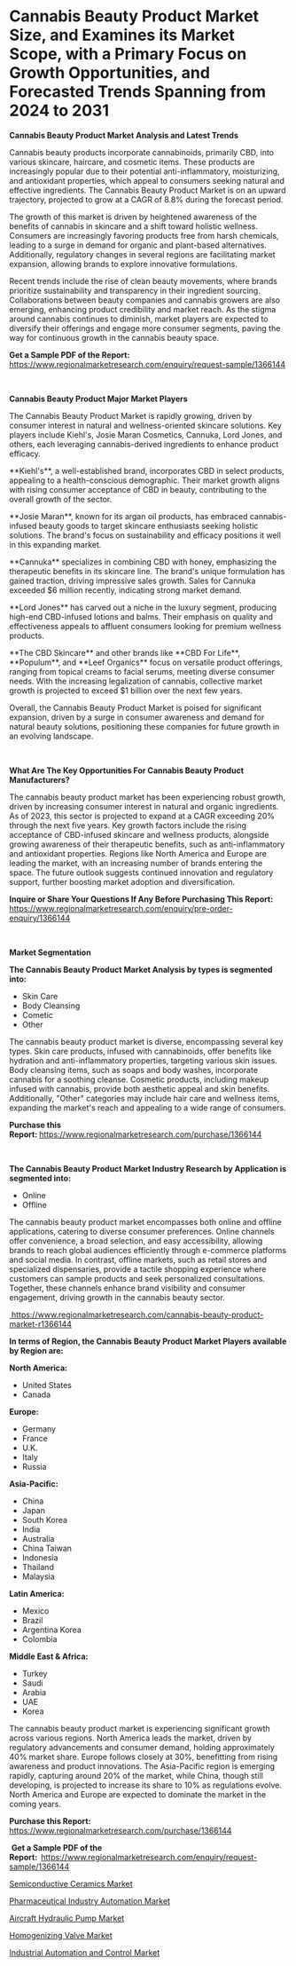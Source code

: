 <p><h1>Cannabis Beauty Product Market Size, and Examines its Market Scope, with a Primary Focus on Growth Opportunities, and Forecasted Trends Spanning from 2024 to 2031</h1></p><p><strong>Cannabis Beauty Product Market Analysis and Latest Trends</strong></p>
<p><p>Cannabis beauty products incorporate cannabinoids, primarily CBD, into various skincare, haircare, and cosmetic items. These products are increasingly popular due to their potential anti-inflammatory, moisturizing, and antioxidant properties, which appeal to consumers seeking natural and effective ingredients. The Cannabis Beauty Product Market is on an upward trajectory, projected to grow at a CAGR of 8.8% during the forecast period. </p><p>The growth of this market is driven by heightened awareness of the benefits of cannabis in skincare and a shift toward holistic wellness. Consumers are increasingly favoring products free from harsh chemicals, leading to a surge in demand for organic and plant-based alternatives. Additionally, regulatory changes in several regions are facilitating market expansion, allowing brands to explore innovative formulations. </p><p>Recent trends include the rise of clean beauty movements, where brands prioritize sustainability and transparency in their ingredient sourcing. Collaborations between beauty companies and cannabis growers are also emerging, enhancing product credibility and market reach. As the stigma around cannabis continues to diminish, market players are expected to diversify their offerings and engage more consumer segments, paving the way for continuous growth in the cannabis beauty space.</p></p>
<p><strong>Get a Sample PDF of the Report:&nbsp;</strong> <a href="https://www.regionalmarketresearch.com/enquiry/request-sample/1366144">https://www.regionalmarketresearch.com/enquiry/request-sample/1366144</a></p>
<p>&nbsp;</p>
<p><strong>Cannabis Beauty Product Major Market Players</strong></p>
<p><p>The Cannabis Beauty Product Market is rapidly growing, driven by consumer interest in natural and wellness-oriented skincare solutions. Key players include Kiehl's, Josie Maran Cosmetics, Cannuka, Lord Jones, and others, each leveraging cannabis-derived ingredients to enhance product efficacy.</p><p>**Kiehl's**, a well-established brand, incorporates CBD in select products, appealing to a health-conscious demographic. Their market growth aligns with rising consumer acceptance of CBD in beauty, contributing to the overall growth of the sector. </p><p>**Josie Maran**, known for its argan oil products, has embraced cannabis-infused beauty goods to target skincare enthusiasts seeking holistic solutions. The brand's focus on sustainability and efficacy positions it well in this expanding market. </p><p>**Cannuka** specializes in combining CBD with honey, emphasizing the therapeutic benefits in its skincare line. The brand's unique formulation has gained traction, driving impressive sales growth. Sales for Cannuka exceeded $6 million recently, indicating strong market demand.</p><p>**Lord Jones** has carved out a niche in the luxury segment, producing high-end CBD-infused lotions and balms. Their emphasis on quality and effectiveness appeals to affluent consumers looking for premium wellness products. </p><p>**The CBD Skincare** and other brands like **CBD For Life**, **Populum**, and **Leef Organics** focus on versatile product offerings, ranging from topical creams to facial serums, meeting diverse consumer needs. With the increasing legalization of cannabis, collective market growth is projected to exceed $1 billion over the next few years.</p><p>Overall, the Cannabis Beauty Product Market is poised for significant expansion, driven by a surge in consumer awareness and demand for natural beauty solutions, positioning these companies for future growth in an evolving landscape. </p></p>
<p>&nbsp;</p>
<p><strong>What Are The Key Opportunities For Cannabis Beauty Product Manufacturers?</strong></p>
<p><p>The cannabis beauty product market has been experiencing robust growth, driven by increasing consumer interest in natural and organic ingredients. As of 2023, this sector is projected to expand at a CAGR exceeding 20% through the next five years. Key growth factors include the rising acceptance of CBD-infused skincare and wellness products, alongside growing awareness of their therapeutic benefits, such as anti-inflammatory and antioxidant properties. Regions like North America and Europe are leading the market, with an increasing number of brands entering the space. The future outlook suggests continued innovation and regulatory support, further boosting market adoption and diversification.</p></p>
<p><strong>Inquire or Share Your Questions If Any Before Purchasing This Report:</strong> <a href="https://www.regionalmarketresearch.com/enquiry/pre-order-enquiry/1366144">https://www.regionalmarketresearch.com/enquiry/pre-order-enquiry/1366144</a></p>
<p>&nbsp;</p>
<p><strong>Market Segmentation</strong></p>
<p><strong>The Cannabis Beauty Product Market Analysis by types is segmented into:</strong></p>
<p><ul><li>Skin Care</li><li>Body Cleansing</li><li>Cometic</li><li>Other</li></ul></p>
<p><p>The cannabis beauty product market is diverse, encompassing several key types. Skin care products, infused with cannabinoids, offer benefits like hydration and anti-inflammatory properties, targeting various skin issues. Body cleansing items, such as soaps and body washes, incorporate cannabis for a soothing cleanse. Cosmetic products, including makeup infused with cannabis, provide both aesthetic appeal and skin benefits. Additionally, "Other" categories may include hair care and wellness items, expanding the market's reach and appealing to a wide range of consumers.</p></p>
<p><strong>Purchase this Report:&nbsp;</strong><a href="https://www.regionalmarketresearch.com/purchase/1366144">https://www.regionalmarketresearch.com/purchase/1366144</a></p>
<p>&nbsp;</p>
<p><strong>The Cannabis Beauty Product Market Industry Research by Application is segmented into:</strong></p>
<p><ul><li>Online</li><li>Offline</li></ul></p>
<p><p>The cannabis beauty product market encompasses both online and offline applications, catering to diverse consumer preferences. Online channels offer convenience, a broad selection, and easy accessibility, allowing brands to reach global audiences efficiently through e-commerce platforms and social media. In contrast, offline markets, such as retail stores and specialized dispensaries, provide a tactile shopping experience where customers can sample products and seek personalized consultations. Together, these channels enhance brand visibility and consumer engagement, driving growth in the cannabis beauty sector.</p></p>
<p><a href="https://www.regionalmarketresearch.com/cannabis-beauty-product-market-r1366144">&nbsp;https://www.regionalmarketresearch.com/cannabis-beauty-product-market-r1366144</a></p>
<p><strong>In terms of Region, the Cannabis Beauty Product Market Players available by Region are:</strong></p>
<p>
    <p> <strong> North America: </strong>
        <ul>
            <li>United States</li>
            <li>Canada</li>
        </ul>
        </p> 
    <p> <strong> Europe: </strong>
        <ul>
            <li>Germany</li>
            <li>France</li>
            <li>U.K.</li>
            <li>Italy</li>
            <li>Russia</li>
        </ul>
        </p> 
    <p> <strong> Asia-Pacific: </strong>
        <ul>
            <li>China</li>
            <li>Japan</li>
            <li>South Korea</li>
            <li>India</li>
            <li>Australia</li>
            <li>China Taiwan</li>
            <li>Indonesia</li>
            <li>Thailand</li>
            <li>Malaysia</li>
        </ul>
        </p> 
    <p> <strong> Latin America: </strong>
        <ul>
            <li>Mexico</li>
            <li>Brazil</li>
            <li>Argentina Korea</li>
            <li>Colombia</li>
        </ul>
        </p> 
    <p> <strong> Middle East & Africa: </strong>
        <ul>
            <li>Turkey</li>
            <li>Saudi</li>
            <li>Arabia</li>
            <li>UAE</li>
            <li>Korea</li>
        </ul>
    </p>
    </p>
<p><p>The cannabis beauty product market is experiencing significant growth across various regions. North America leads the market, driven by regulatory advancements and consumer demand, holding approximately 40% market share. Europe follows closely at 30%, benefitting from rising awareness and product innovations. The Asia-Pacific region is emerging rapidly, capturing around 20% of the market, while China, though still developing, is projected to increase its share to 10% as regulations evolve. North America and Europe are expected to dominate the market in the coming years.</p></p>
<p><strong>Purchase this Report: </strong><a href="https://www.regionalmarketresearch.com/purchase/1366144">https://www.regionalmarketresearch.com/purchase/1366144</a></p>
<p>&nbsp;<strong>Get a Sample PDF of the Report:&nbsp;&nbsp;</strong><a href="https://www.regionalmarketresearch.com/enquiry/request-sample/1366144">https://www.regionalmarketresearch.com/enquiry/request-sample/1366144</a></p>
<p><strong></strong></p>
<p><p><a href="https://issuu.com/reportprime-2/docs/semiconductive-ceramics-market-size_7cd66b1a143628">Semiconductive Ceramics Market</a></p><p><a href="https://github.com/GRUBBSCHARLES/Market-Research-Report-List-1/blob/main/pharmaceutical-industry-automation-market.md">Pharmaceutical Industry Automation Market</a></p><p><a href="https://www.linkedin.com/pulse/aircraft-hydraulic-pump-market-size-growing-cagr-95-report-vvkyc">Aircraft Hydraulic Pump Market</a></p><p><a href="https://www.linkedin.com/pulse/analyzing-key-drivers-homogenizing-valve-market-trends-geisc">Homogenizing Valve Market</a></p><p><a href="https://github.com/AngelaWalsh696/Market-Research-Report-List-1/blob/main/industrial-automation-and-control-market.md">Industrial Automation and Control Market</a></p></p>
